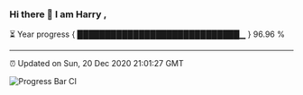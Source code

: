 ### Hi there 👋 I am Harry , 

⏳ Year progress { █████████████████████████████▁ } 96.96 %

---

⏰ Updated on Sun, 20 Dec 2020 21:01:27 GMT

![Progress Bar CI](https://github.com/duykhang68/duykhang68/workflows/Progress%20Bar%20CI/badge.svg)
